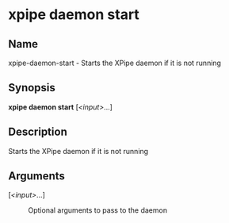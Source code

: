 # xpipe daemon start

<h2 id="_name">Name</h2>
<div class="sectionbody">
<p>xpipe-daemon-start - Starts the XPipe daemon if it is not running</p>
</div>
<div class="sect1">
<h2 id="_synopsis">Synopsis</h2>
<div class="sectionbody">
<div class="paragraph">
<p><strong>xpipe daemon start</strong> [<em>&lt;input&gt;</em>&#8230;&#8203;]</p>
</div>
</div>
</div>
<div class="sect1">
<h2 id="_description">Description</h2>
<div class="sectionbody">
<div class="paragraph">
<p>Starts the XPipe daemon if it is not running</p>
</div>
</div>
</div>
<div class="sect1">
<h2 id="_arguments">Arguments</h2>
<div class="sectionbody">
<div class="dlist">
<dl>
<dt class="hdlist1">[<em>&lt;input&gt;</em>&#8230;&#8203;]</dt>
<dd>
<p>Optional arguments to pass to the daemon</p>
</dd>
</dl>
</div>
</div>
</div>
